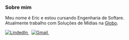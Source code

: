 ### Sobre mim
Meu nome é Eric e estou cursando Engenharia de Softare. <br/>
Atualmente trabalho com Soluções de Mídias na [Globo](https://globo.com/).
<p align="left">
  <a href="https://www.linkedin.com/in/eric-lemos" target="_blank">
    <picture>
      <source media="(prefers-color-scheme: dark)" srcset="https://img.shields.io/badge/linkedin-2e3440.svg?&style=for-the-badge&logo=linkedin&logoColor=0A66C2">
      <source media="(prefers-color-scheme: light)"srcset="https://img.shields.io/badge/linkedin-eceff4.svg?&style=for-the-badge&logo=linkedin&logoColor=0A66C2">
      <img alt="LindedIn" src="https://img.shields.io/badge/linkedin-eceff4.svg?&style=for-the-badge&logo=linkedin&logoColor=0A66C2">
    </picture>
  </a>&nbsp;
  <a href="mailto:eric.lemoss@gmail.com">
    <picture>
      <source media="(prefers-color-scheme: dark)" srcset="https://img.shields.io/badge/gmail-2e3440.svg?&style=for-the-badge&logo=gmail&logoColor=D14836">
      <source media="(prefers-color-scheme: light)"srcset="https://img.shields.io/badge/gmail-eceff4.svg?&style=for-the-badge&logo=gmail&logoColor=D14836">
      <img alt="Gmail" src="https://img.shields.io/badge/gmail-eceff4.svg?&style=for-the-badge&logo=gmail&logoColor=D14836">
    </picture>
  </a>&nbsp;
</p>
